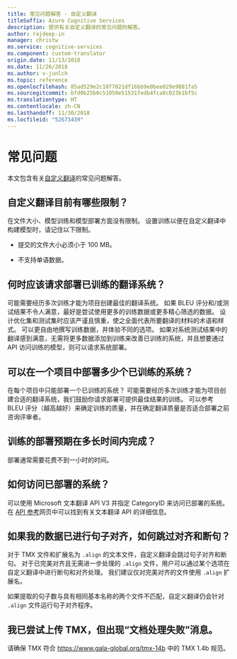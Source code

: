 ```yaml
---
title: 常见问题解答 - 自定义翻译
titleSuffix: Azure Cognitive Services
description: 提供有关自定义翻译的常见问题的解答。
author: rajdeep-in
manager: christw
ms.service: cognitive-services
ms.component: custom-translator
origin.date: 11/13/2018
ms.date: 11/26/2018
ms.author: v-junlch
ms.topic: reference
ms.openlocfilehash: 85ad529e2c18f7021df16bb9e0bee029e9881fa5
ms.sourcegitcommit: bfd0b25b0c51050e51531fedb4fca8c023b1bf5c
ms.translationtype: HT
ms.contentlocale: zh-CN
ms.lasthandoff: 11/30/2018
ms.locfileid: "52673439"
---
```

# <a name="frequently-asked-questions"></a>常见问题

本文包含有关[自定义翻译](https://portal.customtranslator.azure.ai)的常见问题解答。

## <a name="what-are-the-current-restrictions-in-custom-translator"></a>自定义翻译目前有哪些限制？

在文件大小、模型训练和模型部署方面没有限制。 设置训练以便在自定义翻译中构建模型时，请记住以下限制。

- 提交的文件大小必须小于 100 MB。

- 不支持单语数据。

## <a name="when-should-i-request-deployment-for-a-translation-system-that-has-been-trained"></a>何时应该请求部署已训练的翻译系统？

可能需要经历多次训练才能为项目创建最佳的翻译系统。 如果 BLEU 评分和/或测试结果不令人满意，最好是尝试使用更多的训练数据或更多精心筛选的数据。 设计优化集和测试集时应该严谨且慎重，使之全面代表所要翻译的材料的术语和样式。 可以更自由地撰写训练数据，并体验不同的选项。 如果对系统测试结果中的翻译感到满意，无需将更多数据添加到训练来改善已训练的系统，并且想要通过 API 访问训练的模型，则可以请求系统部署。

## <a name="how-many-trained-systems-can-be-deployed-in-a-project"></a>可以在一个项目中部署多少个已训练的系统？

在每个项目中只能部署一个已训练的系统？ 可能需要经历多次训练才能为项目创建合适的翻译系统，我们鼓励你请求部署可提供最佳结果的训练。 可以参考 BLEU 评分（越高越好）来确定训练的质量，并在确定翻译质量是否适合部署之前咨询评审者。

## <a name="when-can-i-expect-my-trainings-to-be-deployed"></a>训练的部署预期在多长时间内完成？

部署通常需要花费不到一小时的时间。

## <a name="how-do-you-access-a-deployed-system"></a>如何访问已部署的系统？

可以使用 Microsoft 文本翻译 API V3 并指定 CategoryID 来访问已部署的系统。 在 [API 参考](/cognitive-services/translator/reference/v3-0-reference)网页中可以找到有关文本翻译 API 的详细信息。

## <a name="how-do-i-skip-alignment-and-sentence-breaking-if-my-data-is-already-sentence-aligned"></a>如果我的数据已进行句子对齐，如何跳过对齐和断句？

对于 TMX 文件和扩展名为 `.align` 的文本文件，自定义翻译会跳过句子对齐和断句。 对于已完美对齐且无需进一步处理的 `.align` 文件，用户可以通过某个选项在自定义翻译中进行断句和对齐处理。 我们建议仅对完美对齐的文件使用 `.align` 扩展名。

如果提取的句子数与具有相同基本名称的两个文件不匹配，自定义翻译仍会针对 `.align` 文件运行句子对齐程序。

## <a name="i-tried-uploading-my-tmx-but-it-says-document-processing-failed"></a>我已尝试上传 TMX，但出现“文档处理失败”消息。

请确保 TMX 符合 <https://www.gala-global.org/tmx-14b> 中的 TMX 1.4b 规范。


